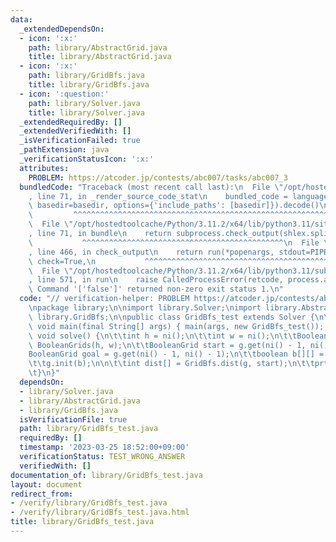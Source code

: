 ```yaml
---
data:
  _extendedDependsOn:
  - icon: ':x:'
    path: library/AbstractGrid.java
    title: library/AbstractGrid.java
  - icon: ':x:'
    path: library/GridBfs.java
    title: library/GridBfs.java
  - icon: ':question:'
    path: library/Solver.java
    title: library/Solver.java
  _extendedRequiredBy: []
  _extendedVerifiedWith: []
  _isVerificationFailed: true
  _pathExtension: java
  _verificationStatusIcon: ':x:'
  attributes:
    PROBLEM: https://atcoder.jp/contests/abc007/tasks/abc007_3
  bundledCode: "Traceback (most recent call last):\n  File \"/opt/hostedtoolcache/Python/3.11.2/x64/lib/python3.11/site-packages/onlinejudge_verify/documentation/build.py\"\
    , line 71, in _render_source_code_stat\n    bundled_code = language.bundle(stat.path,\
    \ basedir=basedir, options={'include_paths': [basedir]}).decode()\n          \
    \         ^^^^^^^^^^^^^^^^^^^^^^^^^^^^^^^^^^^^^^^^^^^^^^^^^^^^^^^^^^^^^^^^^^^^^^^^^^^^^^^^^\n\
    \  File \"/opt/hostedtoolcache/Python/3.11.2/x64/lib/python3.11/site-packages/onlinejudge_verify/languages/user_defined.py\"\
    , line 71, in bundle\n    return subprocess.check_output(shlex.split(command))\n\
    \           ^^^^^^^^^^^^^^^^^^^^^^^^^^^^^^^^^^^^^^^^^^^^^\n  File \"/opt/hostedtoolcache/Python/3.11.2/x64/lib/python3.11/subprocess.py\"\
    , line 466, in check_output\n    return run(*popenargs, stdout=PIPE, timeout=timeout,\
    \ check=True,\n           ^^^^^^^^^^^^^^^^^^^^^^^^^^^^^^^^^^^^^^^^^^^^^^^^^^^^^^^^^\n\
    \  File \"/opt/hostedtoolcache/Python/3.11.2/x64/lib/python3.11/subprocess.py\"\
    , line 571, in run\n    raise CalledProcessError(retcode, process.args,\nsubprocess.CalledProcessError:\
    \ Command '['false']' returned non-zero exit status 1.\n"
  code: "// verification-helper: PROBLEM https://atcoder.jp/contests/abc007/tasks/abc007_3\n\
    \npackage library;\n\nimport library.Solver;\nimport library.AbstractGrid;\nimport\
    \ library.GridBfs;\n\npublic class GridBfs_test extends Solver {\n\tpublic static\
    \ void main(final String[] args) { main(args, new GridBfs_test()); }\n\n\tpublic\
    \ void solve() {\n\t\tint h = ni();\n\t\tint w = ni();\n\t\tBooleanGrids g = new\
    \ BooleanGrids(h, w);\n\t\tBooleanGrid start = g.get(ni() - 1, ni() - 1);\n\t\t\
    BooleanGrid goal = g.get(ni() - 1, ni() - 1);\n\t\tboolean b[][] = nb(h, w, '#');\n\
    \t\tg.init(b);\n\n\t\tint dist[] = GridBfs.dist(g, start);\n\t\tprtln(dist[goal.i]);\n\
    \t}\n}"
  dependsOn:
  - library/Solver.java
  - library/AbstractGrid.java
  - library/GridBfs.java
  isVerificationFile: true
  path: library/GridBfs_test.java
  requiredBy: []
  timestamp: '2023-03-25 18:52:00+09:00'
  verificationStatus: TEST_WRONG_ANSWER
  verifiedWith: []
documentation_of: library/GridBfs_test.java
layout: document
redirect_from:
- /verify/library/GridBfs_test.java
- /verify/library/GridBfs_test.java.html
title: library/GridBfs_test.java
---
```

